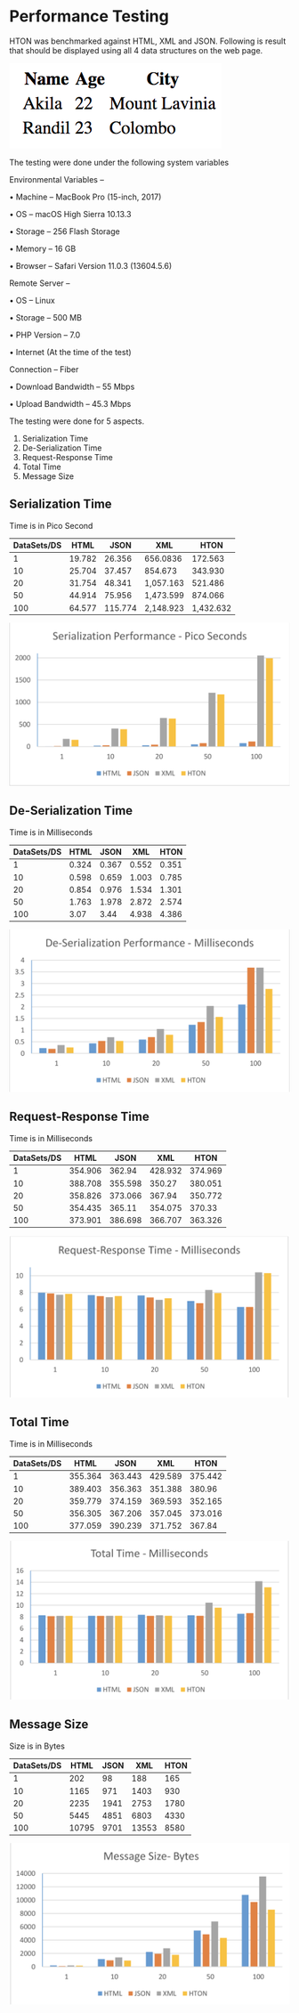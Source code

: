 # Performance Testing

HTON was benchmarked against HTML, XML and JSON. Following is result that should be displayed using all 4 data structures on the web page.

![picture](HTON/src/TestResults/Expected%20Result.png)

The testing were done under the following system variables

Environmental Variables –

• Machine – MacBook Pro (15-inch, 2017)

• OS – macOS High Sierra 10.13.3

• Storage – 256 Flash Storage

• Memory – 16 GB

• Browser – Safari Version 11.0.3 (13604.5.6)

Remote Server –

• OS – Linux

• Storage – 500 MB

• PHP Version – 7.0

• Internet (At the time of the test)

Connection – Fiber

• Download Bandwidth – 55 Mbps

• Upload Bandwidth – 45.3 Mbps

The testing were done for 5 aspects.


1. Serialization Time 
2. De-Serialization Time 
3. Request-Response Time 
4. Total Time
5. Message Size

## Serialization Time

Time is in Pico Second

| DataSets/DS  |  HTML   | JSON    | XML       | HTON     |
|---		   |---	     |------   |---        |---       |
|1  		   | 19.782  |26.356   | 656.0836  | 172.563  |
|10  		   | 25.704  |37.457   | 854.673   | 343.930  |
|20 		   | 31.754  |48.341   | 1,057.163 | 521.486  |
|50  		   | 44.914  |75.956   | 1,473.599 | 874.066  |
|100  		   | 64.577  |115.774  | 2,148.923 | 1,432.632|

![picture](HTON/src/TestResults/Serialization.png)

## De-Serialization Time

Time is in Milliseconds 

| DataSets/DS  |  HTML   | JSON    | XML       | HTON     |
|---		   |---	     |------   |---        |---       |
|1  		   | 0.324   |0.367  | 0.552  | 0.351  |
|10  		   | 0.598  |0.659   | 1.003   | 0.785  |
|20 		   | 0.854  |0.976   | 1.534 | 1.301  |
|50  		   | 1.763  |1.978   | 2.872 | 2.574  |
|100  		   | 3.07  |3.44  | 4.938 | 4.386|

![picture](HTON/src/TestResults/DeSerialization.png)

## Request-Response Time

Time is in Milliseconds

| DataSets/DS  |  HTML   | JSON    | XML       | HTON     |
|---		   |---	     |------   |---        |---       |
|1  		   | 354.906   |362.94  | 428.932  | 374.969  |
|10  		   | 388.708  |355.598   | 350.27   | 380.051  |
|20 		   | 358.826  |373.066   | 367.94 | 350.772  |
|50  		   | 354.435  |365.11   | 354.075 | 370.33  |
|100  		   | 373.901  |386.698  | 366.707 | 363.326|

![picture](HTON/src/TestResults/RequestResponse.png)

## Total Time

Time is in Milliseconds

| DataSets/DS  |  HTML   | JSON    | XML       | HTON     |
|---		   |---	     |------   |---        |---       |
|1  		   | 355.364   |363.443  | 429.589  | 375.442  |
|10  		   | 389.403  |356.363   | 351.388   | 380.96  |
|20 		   | 359.779  |374.159   | 369.593 | 352.165  |
|50  		   | 356.305  |367.206   | 357.045 | 373.016  |
|100  		   | 377.059  |390.239  | 371.752 | 367.84|

![picture](HTON/src/TestResults/Total.png)

## Message Size

Size is in Bytes

| DataSets/DS  |  HTML   | JSON    | XML       | HTON     |
|---		   |---	     |------   |---        |---       |
|1  		   | 202   |98  | 188  | 165  |
|10  		   | 1165  |971   | 1403   | 930  |
|20 		   | 2235  |1941   | 2753 | 1780  |
|50  		   | 5445  |4851   | 6803 | 4330  |
|100  		   | 10795  |9701  | 13553 | 8580|


![picture](HTON/src/TestResults/MessageSize.png)
